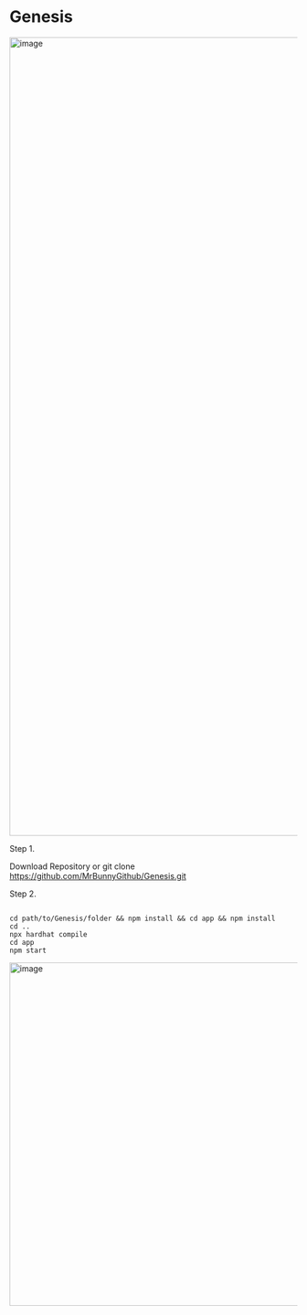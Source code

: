 # Genesis

<img width="1398" alt="image" src="https://user-images.githubusercontent.com/121989824/218742474-fcab91ec-6ae5-423a-8e5b-5290edff75b0.png">

Step 1. 

Download Repository or git clone https://github.com/MrBunnyGithub/Genesis.git

Step 2.

```

cd path/to/Genesis/folder && npm install && cd app && npm install
cd ..
npx hardhat compile
cd app
npm start

```

<img width="601" alt="image" src="https://user-images.githubusercontent.com/121989824/218744236-6696356c-0e10-42c5-b8d3-fb2b17a1138a.png">

